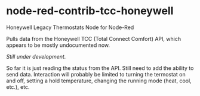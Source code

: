 # node-red-contrib-tcc-honeywell
Honeywell Legacy Thermostats Node for Node-Red

Pulls data from the Honeywell TCC (Total Connect Comfort) API, which appears to be mostly undocumented now.

*Still under development.*

So far it is just reading the status from the API. Still need to add the ability to send data. Interaction will probably be limited to turning the termostat on and off, setting a hold temperature, changing the running mode (heat, cool, etc.), etc.
